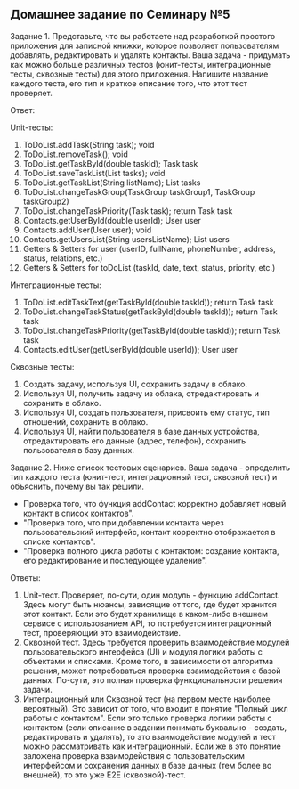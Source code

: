 ## Домашнее задание по Семинару №5
Задание 1. Представьте, что вы работаете над разработкой простого приложения для записной книжки,
которое позволяет пользователям добавлять, редактировать и удалять контакты.
Ваша задача - придумать как можно больше различных тестов (юнит-тесты, интеграционные тесты,
сквозные тесты) для этого приложения. Напишите название каждого теста, его тип и краткое описание того,
что этот тест проверяет.

Ответ:

Unit-тесты:
1. ToDoList.addTask(String task); void
2. ToDoList.removeTask(); void
3. ToDoList.getTaskById(double taskId); Task task
4. ToDoList.saveTaskList(List<Task> tasks); void
5. ToDoList.getTaskList(String listName); List<Task> tasks
6. ToDoList.changeTaskGroup(TaskGroup taskGroup1, TaskGroup taskGroup2)
7. ToDoList.changeTaskPriority(Task task); return Task task
8. Contacts.getUserById(double userId); User user
9. Contacts.addUser(User user); void
10. Contacts.getUsersList(String usersListName); List<User> users
11. Getters & Setters for user (userID, fullName, phoneNumber, address, status, relations, etc.)
12. Getters & Setters for toDoList (taskId, date, text, status, priority, etc.)

Интеграционные тесты:
1. ToDoList.editTaskText(getTaskById(double taskId)); return Task task
2. ToDoList.changeTaskStatus(getTaskById(double taskId)); return Task task
3. ToDoList.changeTaskPriority(getTaskById(double taskId)); return Task task
4. Contacts.editUser(getUserById(double userId)); User user

Сквозные тесты:
1. Создать задачу, используя UI, сохранить задачу в облако.
2. Используя UI, получить задачу из облака, отредактировать и сохранить в облако.
3. Используя UI, создать пользователя, присвоить ему статус, тип отношений, сохранить в облако.
4. Используя UI, найти пользователя в базе данных устройства, отредактировать его данные (адрес, телефон), сохранить пользователя в базу данных.

Задание 2. Ниже список тестовых сценариев. Ваша задача - определить тип каждого теста (юнит-тест,
интеграционный тест, сквозной тест) и объяснить, почему вы так решили.
- Проверка того, что функция addContact корректно добавляет новый контакт в список контактов".
- "Проверка того, что при добавлении контакта через пользовательский интерфейс, контакт корректно
отображается в списке контактов".
- "Проверка полного цикла работы с контактом: создание контакта, его редактирование и
последующее удаление".

Ответы:
1. Unit-тест. Проверяет, по-сути, один модуль - функцию addContact. Здесь могут быть нюансы, зависящие от того, где будет хранится этот контакт. Если это будет хранилище в каком-либо внешнем сервисе с использованием API, то потребуется интеграционный тест, проверяющий это взаимодействие.
2. Сквозной тест. Здесь требуется проверить взаимодействие модулей пользовательского интерфейса (UI) и модуля логики работы с объектами и списками. Кроме того, в зависимости от алгоритма решения, может потребоваться проверка взаимодействия с базой данных. По-сути, это полная проверка функциональности решения задачи.
3. Интеграционный или Сквозной тест (на первом месте наиболее вероятный). Это зависит от того, что входит в понятие "Полный цикл работы с контактом". Если это только проверка логики работы с контактом (если описание в задании понимать буквально - создать, редактировать и удалять), то это взаимодействие модулей и тест можно рассматривать как интеграционный. Если же в это понятие заложена проверка взаимодействия с пользовательским интерфейсом и сохранения данных в базе данных (тем более во внешней), то это уже E2E (сквозной)-тест. 